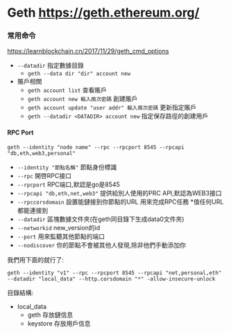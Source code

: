 # Geth  https://geth.ethereum.org/

### 常用命令

https://learnblockchain.cn/2017/11/29/geth_cmd_options

- `--datadir` 指定數據目錄
  - `geth --data dir "dir" account new`
- 賬戶相關
  - `geth account list` 查看賬戶
  - `geth account new 輸入兩次密碼` 創建賬戶
  - `geth account update "user addr" 輸入兩次密碼` 更新指定賬戶
  - `geth --datadir <DATADIR> account new` 指定保存路徑的創建用戶

#### RPC Port

`geth --identity "node name" --rpc --rpcport 8545 --rpcapi "db,eth,web3,personal"`

- `--identity "節點名稱"` 節點身份標識
- `--rpc` 開啓RPC接口
- `--rpcport` RPC端口,默認是go是8545
- `--rpcapi "db,eth,net,web3"` 提供給別人使用的PRC API,默認為WEB3接口
- `--rpccorsdomain` 設置能鏈接到你節點的URL 用來完成RPC任務 *值任何URL都能連接到
- `--datadir` 區塊數據文件夾(在geth同目錄下生成data0文件夾)
- `--networkid` new_version的id
- `--port` 用來監聽其他節點的端口
- `--nodiscover` 你的節點不會被其他人發現,除非他們手動添加你  

我們用下面的就行了:

`geth --identity "v1" --rpc --rpcport 8545 --rpcapi "net,personal,eth" --datadir "local_data" --http.corsdomain "*" -allow-insecure-unlock `

目錄結構:
- local_data
  - geth        存放鏈信息
  - keystore    存放用戶信息